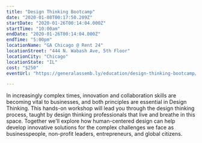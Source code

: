 ```yaml
---
title: "Design Thinking Bootcamp"
date: "2020-01-08T00:17:50.209Z"
startDate: "2020-01-26T00:14:04.000Z"
startTime: "10:00am"
endDate: "2020-01-26T00:14:04.000Z"
endTime: "5:00pm"
locationName: "GA Chicago @ Rent 24"
locationStreet: "444 N. Wabash Ave, 5th Floor"
locationCity: "Chicago"
locationState: "IL"
cost: "$250"
eventUrl: "https://generalassemb.ly/education/design-thinking-bootcamp/chicago/94971"

---
```


In increasingly complex times, innovation and collaboration skills are becoming vital to businesses, and both principles are essential in Design Thinking. This hands-on workshop will lead you through the design thinking process, taught by design thinking professionals that live and breathe in this space. Together we'll explore how human-centered design can help develop innovative solutions for the complex challenges we face as businesspeople, non-profit leaders, entrepreneurs, and global citizens.

